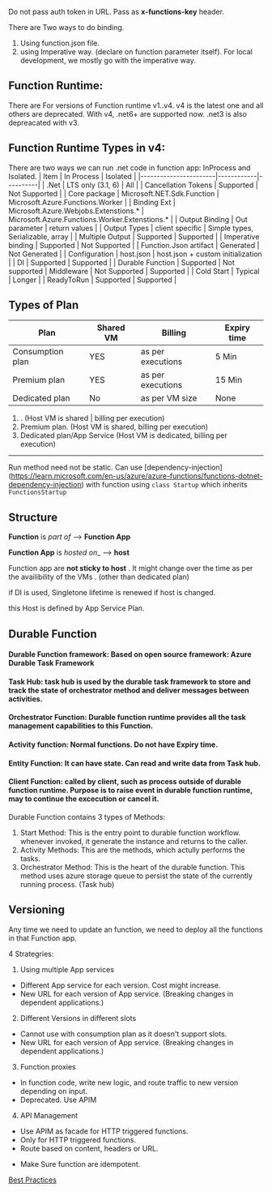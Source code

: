 Do not pass auth token in URL. Pass as **x-functions-key** header.

There are Two ways to do binding. 
1. Using function.json file.
1. using Imperative way. (declare on function parameter itself). For local development, we mostly go with the imperative way.

## Function Runtime:
There are For versions of Function runtime v1..v4. v4 is the latest one and all others are deprecated. 
With v4, .net6+ are supported now. .net3 is also depreacated with v3.

## Function Runtime Types in v4:
There are two ways we can run .net code in function app: InProcess and Isolated. 
| Item                  | In Process | Isolated |
|-----------------------|------------|----------|
| .Net                   | LTS only (3.1, 6) | All |
| Cancellation Tokens    | Supported | Not Supported |
| Core package           | Microsoft.NET.Sdk.Function | Microsoft.Azure.Functions.Worker |
| Binding Ext            | Microsoft.Azure.Webjobs.Extenstions.* | Microsoft.Azure.Functions.Worker.Extenstions.* |
| Output Binding         | Out parameter | return values |
| Output Types           | client specific | Simple types, Serializable, array | 
| Multiple Output        | Supported | Supported | 
| Imperative binding     | Supported | Not Supported |
| Function.Json artifact | Generated | Not Generated | 
| Configuration          | host.json | host.json + custom initialization | 
| DI                     | Supported | Supported |
| Durable Function       | Supported | Not supported 
| Middleware             | Not Supported | Supported | 
| Cold Start             | Typical   | Longer | 
| ReadyToRun             | Supported | Supported | 



## Types of Plan
| Plan | Shared VM | Billing | Expiry time |
|------|-----------|---------|-------------|
| Consumption plan | YES | as per executions | 5 Min |
| Premium plan | YES | as per executions | 15 Min |
| Dedicated plan | No | as per VM size | None |

1. . (Host VM is shared |  billing per execution)
1. Premium plan. (Host VM is shared, billing per execution)
1. Dedicated plan/App Service (Host VM is dedicated, billing per execution)
------------------------------------------------

Run method need not be static. 
Can use [dependency-injection] (https://learn.microsoft.com/en-us/azure/azure-functions/functions-dotnet-dependency-injection) with function using `class Startup` which inherits `FunctionsStartup`

## Structure
**Function** is _part of_ --> **Function App**

**Function App** is _hosted on__ --> **host**

Function app are **not sticky to host** . It might change over the time as per the availibility of the VMs . (other than dedicated plan)

if DI is used, Singletone lifetime is renewed if host is changed.


this Host is defined by App Service Plan.

## Durable Function 
#### Durable Function framework: Based on open source framework: Azure Durable Task Framework
#### Task Hub: task hub is used by the durable task framework to store and track the state of orchestrator method and deliver messages between activities.
#### Orchestrator Function: Durable function runtime provides all the task management capabilities to this Function.
#### Activity function: Normal functions. Do not have Expiry time. 
#### Entity Function: It can have state. Can read and write data from Task hub.
#### Client Function: called by client, such as process outside of durable function runtime. Purpose is to raise event in durable function runtime, may to continue the excecution or cancel it.

Durable Function contains 3 types of Methods:
1. Start Method: This is the entry point to durable function workflow. whenever invoked, it generate the instance and returns to the caller. 
1. Activity Methods: This are the methods, which actully performs the tasks. 
1. Orchestrator Method: This is the heart of the durable function.
This method uses azure storage queue to persist the state of the currently running process. (Task hub) 

## Versioning 

Any time we need to update an function, we need to deploy all the functions in that Function app.

4 Strategries:
1. Using multiple App services
  - Different App service for each version. Cost might increase.
  - New URL for each version of App service. (Breaking changes in dependent applications.)
2. Different Versions in different slots
  - Cannot use with consumption plan as it doesn't support slots.
  - New URL for each version of App service. (Breaking changes in dependent applications.)
3. Function proxies
  - In function code, write new logic, and route traffic to new version depending on input.
  - Deprecated. Use APIM
4. API Management
  - Use APIM as facade for HTTP triggered functions. 
  - Only for HTTP triggered functions.
  - Route based on content, headers or URL.

* Make Sure function are idempotent.
 
[Best Practices](https://learn.microsoft.com/en-us/azure/azure-functions/performance-reliability#make-sure-background-tasks-complete)
